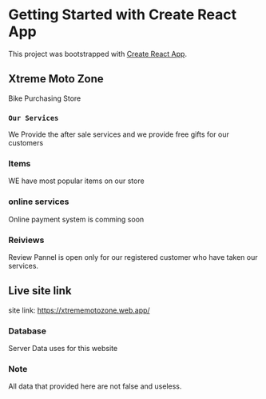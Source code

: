 # Getting Started with Create React App

This project was bootstrapped with [Create React App](https://github.com/facebook/create-react-app).

## Xtreme Moto Zone

Bike Purchasing Store

### `Our Services`

We Provide the after sale services and we provide free gifts for our customers

### Items

WE have most popular items on our store 

### online services

Online payment system is comming soon

### Reiviews 

Review Pannel is open only for our registered customer who have taken our services.

## Live site link

site link: https://xtrememotozone.web.app/

### Database 

Server Data uses for this website

### Note 

All data that provided here are not false and useless.



